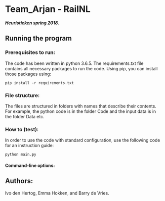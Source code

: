 # Team_Arjan - RailNL

***Heuristieken spring 2018.***

## Running the program

### Prerequisites to run:

The code has been written in python 3.6.5. 
The requirements.txt file contains all necessary packages to run the code.
Using pip, you can install those packages using:

`pip install -r requirements.txt`

### File structure:

The files are structured in folders with names that describe their contents.
For example, the python code is in the folder Code and the input data is in the folder Data etc.

### How to (test):

In order to use the code with standard configuration, use the following code for an instruction guide:

`python main.py`

#### Command-line options:

<!--ToDo-->
<!--Create list of command-line options-->
 
## Authors:
Ivo den Hertog, Emma Hokken, and Barry de Vries.
